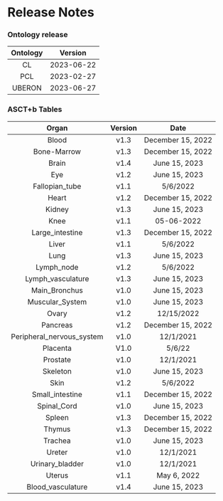 
Release Notes
=============

### Ontology release

|Ontology|Version|
| :---: | :---: |
|CL|2023-06-22|
|PCL|2023-02-27|
|UBERON|2023-06-27|

### ASCT+b Tables

|Organ|Version|Date|
| :---: | :---: | :---: |
|Blood|v1.3|December 15, 2022|
|Bone-Marrow|v1.3|December 15, 2022|
|Brain|v1.4|June 15, 2023|
|Eye|v1.2|June 15, 2023|
|Fallopian_tube|v1.1|5/6/2022|
|Heart|v1.2|December 15, 2022|
|Kidney|v1.3|June 15, 2023|
|Knee|v1.1|05-06-2022|
|Large_intestine|v1.3|December 15, 2022|
|Liver|v1.1|5/6/2022|
|Lung|v1.3|June 15, 2023|
|Lymph_node|v1.2|5/6/2022|
|Lymph_vasculature|v1.3|June 15, 2023|
|Main_Bronchus|v1.0|June 15, 2023|
|Muscular_System|v1.0|June 15, 2023|
|Ovary|v1.2|12/15/2022|
|Pancreas|v1.2|December 15, 2022|
|Peripheral_nervous_system|v1.0|12/1/2021|
|Placenta|V1.0|5/6/22|
|Prostate|v1.0|12/1/2021|
|Skeleton|v1.0|June 15, 2023|
|Skin|v1.2|5/6/2022|
|Small_intestine|v1.1|December 15, 2022|
|Spinal_Cord|v1.0|June 15, 2023|
|Spleen|v1.3|December 15, 2022|
|Thymus|v1.3|December 15, 2022|
|Trachea|v1.0|June 15, 2023|
|Ureter|v1.0|12/1/2021|
|Urinary_bladder|v1.0|12/1/2021|
|Uterus|v1.1|May 6, 2022|
|Blood_vasculature|v1.4|June 15, 2023|
